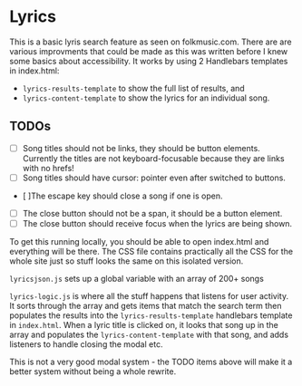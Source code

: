 # Lyrics

This is a basic lyris search feature as seen on folkmusic.com. There are are various improvments that could be made as this was written before I knew some basics about accessibility. It works by using 2 Handlebars templates in index.html:

- `lyrics-results-template` to show the full list of results, and
- `lyrics-content-template` to show the lyrics for an individual song.

## TODOs

- [ ] Song titles should not be links, they should be button elements. Currently the titles are not keyboard-focusable because they are links with no hrefs!
- [ ] Song titles should have cursor: pointer even after switched to buttons.
- [ ]The escape key should close a song if one is open.
- [ ] The close button should not be a span, it should be a button element.
- [ ] The close button should receive focus when the lyrics are being shown.

To get this running locally, you should be able to open index.html and everything will be there. The CSS file contains practically all the CSS for the whole site just so stuff looks the same on this isolated version.

`lyricsjson.js` sets up a global variable with an array of 200+ songs

`lyrics-logic.js` is where all the stuff happens that listens for user activity. It sorts through the array and gets items that match the search term then populates the results into the `lyrics-results-template` handlebars template in `index.html`. When a lyric title is clicked on, it looks that song up in the array and populates the `lyrics-content-template` with that song, and adds listeners to handle closing the modal etc.

This is not a very good modal system - the TODO items above will make it a better system without being a whole rewrite.
